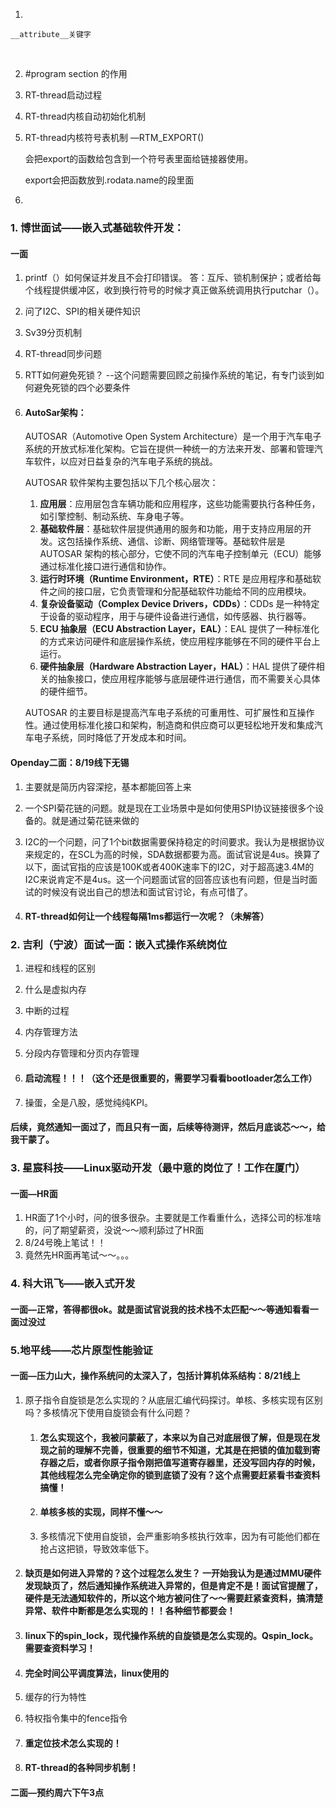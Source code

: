1.  

   ```
   __attribute__关键字
   ```

​		

2. #program section 的作用



3. RT-thread启动过程

4. RT-thread内核自动初始化机制

5. RT-thread内核符号表机制  —RTM_EXPORT()

   会把export的函数给包含到一个符号表里面给链接器使用。

   export会把函数放到.rodata.name的段里面

6. 



### 1. 博世面试——嵌入式基础软件开发：

#### 一面

1. printf（）如何保证并发且不会打印错误。 答：互斥、锁机制保护；或者给每个线程提供缓冲区，收到换行符号的时候才真正做系统调用执行putchar（）。

2. 问了I2C、SPI的相关硬件知识

3. Sv39分页机制

4. RT-thread同步问题

5. RTT如何避免死锁？   --这个问题需要回顾之前操作系统的笔记，有专门谈到如何避免死锁的四个必要条件

6. #### AutoSar架构：

   AUTOSAR（Automotive Open System Architecture）是一个用于汽车电子系统的开放式标准化架构。它旨在提供一种统一的方法来开发、部署和管理汽车软件，以应对日益复杂的汽车电子系统的挑战。

   AUTOSAR 软件架构主要包括以下几个核心层次：

   1. **应用层**：应用层包含车辆功能和应用程序，这些功能需要执行各种任务，如引擎控制、制动系统、车身电子等。
   2. **基础软件层**：基础软件层提供通用的服务和功能，用于支持应用层的开发。这包括操作系统、通信、诊断、网络管理等。基础软件层是 AUTOSAR 架构的核心部分，它使不同的汽车电子控制单元（ECU）能够通过标准化接口进行通信和协作。
   3. **运行时环境（Runtime Environment，RTE）**：RTE 是应用程序和基础软件之间的接口层，它负责管理和分配基础软件功能给不同的应用模块。
   4. **复杂设备驱动（Complex Device Drivers，CDDs）**：CDDs 是一种特定于设备的驱动程序，用于与硬件设备进行通信，如传感器、执行器等。
   5. **ECU 抽象层（ECU Abstraction Layer，EAL）**：EAL 提供了一种标准化的方式来访问硬件和底层操作系统，使应用程序能够在不同的硬件平台上运行。
   6. **硬件抽象层（Hardware Abstraction Layer，HAL）**：HAL 提供了硬件相关的抽象接口，使应用程序能够与底层硬件进行通信，而不需要关心具体的硬件细节。

   AUTOSAR 的主要目标是提高汽车电子系统的可重用性、可扩展性和互操作性。通过使用标准化接口和架构，制造商和供应商可以更轻松地开发和集成汽车电子系统，同时降低了开发成本和时间。



#### Openday二面：8/19线下无锡

1. 主要就是简历内容深挖，基本都能回答上来

2. 一个SPI菊花链的问题。就是现在工业场景中是如何使用SPI协议链接很多个设备的。就是通过菊花链来做的

3. I2C的一个问题，问了1个bit数据需要保持稳定的时间要求。我认为是根据协议来规定的，在SCL为高的时候，SDA数据都要为高。面试官说是4us。换算了以下，面试官指的应该是100K或者400K速率下的I2C，对于超高速3.4M的I2C来说肯定不是4us。这一个问题面试官的回答应该也有问题，但是当时面试的时候没有说出自己的想法和面试官讨论，有点可惜了。

4. #### RT-thread如何让一个线程每隔1ms都运行一次呢？（未解答）



### 2. 吉利（宁波）面试一面：嵌入式操作系统岗位

1. 进程和线程的区别

2. 什么是虚拟内存

3. 中断的过程

4. 内存管理方法

5. 分段内存管理和分页内存管理

6. #### 启动流程！！！（这个还是很重要的，需要学习看看bootloader怎么工作）

7. 操蛋，全是八股，感觉纯纯KPI。

#### 后续，竟然通知一面过了，而且只有一面，后续等待测评，然后月底谈芯～～，给我干蒙了。



### 3. 星宸科技——Linux驱动开发（最中意的岗位了！工作在厦门）

#### 一面—HR面

1. HR面了1个小时，问的很多很杂。主要就是工作看重什么，选择公司的标准啥的，问了期望薪资，没说～～顺利舔过了HR面
2. 8/24号晚上笔试！！
3. 竟然先HR面再笔试～～。。。





### 4. 科大讯飞——嵌入式开发

#### 一面—正常，答得都很ok。就是面试官说我的技术栈不太匹配～～等通知看看一面过没过





### 5.地平线——芯片原型性能验证

#### 一面—压力山大，操作系统问的太深入了，包括计算机体系结构：8/21线上

1. 原子指令自旋锁是怎么实现的？从底层汇编代码探讨。单核、多核实现有区别吗？多核情况下使用自旋锁会有什么问题？

   1. #### 怎么实现这个，我被问蒙蔽了，本来以为自己对底层很了解，但是现在发现之前的理解不完善，很重要的细节不知道，尤其是在把锁的值加载到寄存器之后，或者你原子指令刚把值写道寄存器里，还没写回内存的时候，其他线程怎么完全确定你的锁到底锁了没有？这个点需要赶紧看书查资料搞懂！

   2. #### 单核多核的实现，同样不懂～～

   3. 多核情况下使用自旋锁，会严重影响多核执行效率，因为有可能他们都在抢占这把锁，导致效率低下。

2. #### 缺页是如何进入异常的？这个过程怎么发生？ 一开始我认为是通过MMU硬件发现缺页了，然后通知操作系统进入异常的，但是肯定不是！面试官提醒了，硬件是无法通知软件的，所以这个地方被问住了～～需要赶紧查资料，搞清楚异常、软件中断都是怎么实现的！！各种细节都要会！

3. #### linux下的spin_lock，现代操作系统的自旋锁是怎么实现的。Qspin_lock。需要查资料学习！

4. #### 完全时间公平调度算法，linux使用的

5. 缓存的行为特性

6. 特权指令集中的fence指令

7. #### 重定位技术怎么实现的！

8. #### RT-thread的各种同步机制！



#### 二面—预约周六下午3点